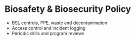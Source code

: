 # Biosafety & Biosecurity Policy

- BSL controls, PPE, waste and decontamination
- Access control and incident logging
- Periodic drills and program reviews
